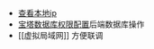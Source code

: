 - [查看本地ip](https://whoer.net/zh)
- [宝塔数据库权限配置](https://blog.csdn.net/qq15577969/article/details/118726168)后端数据库操作
- [[虚拟局域网]] 方便联调
